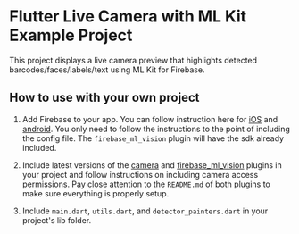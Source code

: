 # Flutter Live Camera with ML Kit Example Project

This project displays a live camera preview that highlights detected barcodes/faces/labels/text
using ML Kit for Firebase.

## How to use with your own project ##

1. Add Firebase to your app. You can follow instruction here for
[iOS](https://firebase.google.com/docs/ios/setup) and
[android](https://firebase.google.com/docs/android/setup). You only need to follow the instructions
to the point of including the config file. The `firebase_ml_vision` plugin will have the sdk already
included.

3. Include latest versions of the [camera](https://pub.dartlang.org/packages/camera) and
[firebase_ml_vision](https://pub.dartlang.org/packages/firebase_ml_vision) plugins in your project
and follow instructions on including camera access permissions. Pay close attention to the
`README.md` of both plugins to make sure everything is properly setup.

3. Include `main.dart`, `utils.dart`, and `detector_painters.dart` in your project's lib folder.
